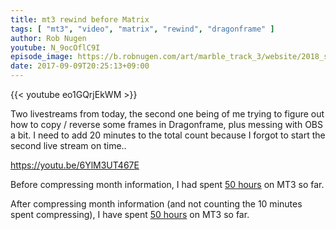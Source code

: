 ```yaml
---
title: mt3 rewind before Matrix
tags: [ "mt3", "video", "matrix", "rewind", "dragonframe" ]
author: Rob Nugen
youtube: N_9ocOflC9I
episode_image: https://b.robnugen.com/art/marble_track_3/website/2018_sep_02_mt3_placeholder.png
date: 2017-09-09T20:25:13+09:00
---
```


{{< youtube eo1GQrjEkWM >}}

Two livestreams from today, the second one being of me trying to
figure out how to copy / reverse some frames in Dragonframe, plus
messing with OBS a bit.  I need to add 20 minutes to the total count
because I forgot to start the second live stream on time..

https://youtu.be/6YlM3UT467E

Before compressing month information,
I had spent [50 hours](
http://www.grun1.com/utils/timeCalc.html?t1=34:03&c1=12%20June&t2=57:27&c2=June&t3=60:14&c3=june&t4=71:50&c4=June&t5=31:08&c5=june&t6=78:05&c6=3%20July%202017&t7=33:27&c7=6%20July%202017&t8=62:46&c8=7%20July%202017&t9=40:12&c9=7%20July%202017&t10=94:51&c10=10%20jUly%202017&t11=22:02&c11=20%20July%202017&t12=2:41:39&c12=22%20July%202017&t13=17:00&c13=24%20July%202017&t14=28:17&t15=1:17:51&c15=31%20July%202017&t16=1:31:40&c16=5%20Augu%202017&t17=1:04:46&t18=2:02:43&t19=6:08:45&t20=2:00:00&c20=estimated%20testing&t21=2:39:38&t22=1:15:42&t23=55:40&c23=deleted&t24=1:42:57&t25=2:19:23&c25=24%20aug%202017&t26=17:27&t27=1:30:01&t28=53:37&t29=30:12&t30=27:27&t31=22:01&c31=too%20far%20down&t32=30:07&t33=1:47:01&c33=1%20Sep%202017&t34=2:06:04&c34=6%20Sep%202017&t35=1:40:20&c35=8%20Sep%202017&t36=2:20:11&c36=9%20Sep%202017&t37=56:19&c37=9%20Sep%202017&t38=20:00&c38=9%20Sep%20extra%2020&mode=0&fs3=1&ft2=1&f3t1=1&f4t0=1&d=:&o4=1&fps=
) on MT3 so far.

After compressing month information (and not counting the 10 minutes spent
compressing),
I have spent [50 hours](
http://www.grun1.com/utils/timeCalc.html?t1=4:14:42&c1=June%202017&t2=10:16:10&c2=July%202017&t3=26:12:06&c3=Aug%202017&t4=1:47:01&c4=1%20Sep%202017&t5=2:06:04&c5=6%20Sep%202017&t6=1:40:20&c6=8%20Sep%202017&t7=2:20:11&c7=9%20Sep%202017&t8=56:19&c8=9%20Sep%202017&t9=20:00&c9=9%20Sep%20extra%2020&mode=0&fs3=1&ft2=1&f3t1=1&f4t0=1&d=:&o4=1&fps=
) on MT3 so far.
